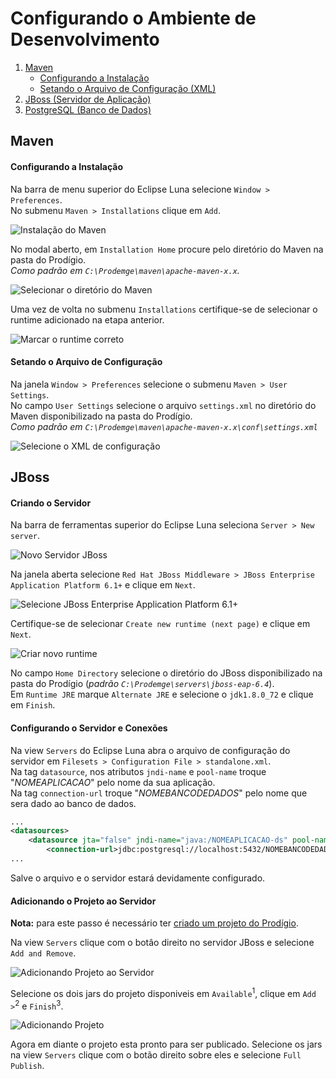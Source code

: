 # Configurando o Ambiente de Desenvolvimento

1. [Maven](#maven)
    - [Configurando a Instalação](#configurando-a-instalação)
    - [Setando o Arquivo de Configuração (XML)](#setando-o-arquivo-de-configuração)
2. [JBoss (Servidor de Aplicação)](#jboss)
3. [PostgreSQL (Banco de Dados)](#)


## Maven

#### Configurando a Instalação

Na barra de menu superior do Eclipse Luna selecione `Window > Preferences`.  
No submenu `Maven > Installations` clique em `Add`.

![Instalação do Maven](./imagens/maven/1-preferences-maven-installations-add.png)

No modal aberto, em `Installation Home` procure pelo diretório do Maven na pasta do Prodígio.  
_Como padrão em `C:\Prodemge\maven\apache-maven-x.x`._

![Selecionar o diretório do Maven](./imagens/maven/2-preferences-maven-new-runtime-directory.png)

Uma vez de volta no submenu `Installations` certifique-se de selecionar o runtime adicionado na etapa anterior.

![Marcar o runtime correto](./imagens/maven/3-maven-seleciona-runtime-aplica.png)

#### Setando o Arquivo de Configuração

Na janela `Window > Preferences` selecione o submenu `Maven > User Settings`.  
No campo `User Settings` selecione o arquivo `settings.xml` no diretório do Maven disponibilizado na pasta do Prodígio.  
_Como padrão em `C:\Prodemge\maven\apache-maven-x.x\conf\settings.xml`_

![Selecione o XML de configuração](./imagens/maven/4-preferences-usettings-browser.png)

## JBoss

#### Criando o Servidor

Na barra de ferramentas superior do Eclipse Luna seleciona `Server > New server`.

![Novo Servidor JBoss](./imagens/jboss/1-toolbar-newserver.png)

Na janela aberta selecione `Red Hat JBoss Middleware > JBoss Enterprise Application Platform 6.1+` e clique em `Next`.

![Selecione JBoss Enterprise Application Platform 6.1+](./imagens/jboss/2-redhat-jboss6-next.png)

Certifique-se de selecionar `Create new runtime (next page)` e clique em `Next`.

![Criar novo runtime](./imagens/jboss/3-newruntime-next.png)

No campo `Home Directory` selecione o diretório do JBoss disponibilizado na pasta do Prodígio (_padrão `C:\Prodemge\servers\jboss-eap-6.4`_).  
Em `Runtime JRE` marque `Alternate JRE` e selecione o `jdk1.8.0_72` e clique em `Finish`. 

#### Configurando o Servidor e Conexões

Na view `Servers` do Eclipse Luna abra o arquivo de configuração do servidor em `Filesets > Configuration File > standalone.xml`.  
Na tag `datasource`, nos atributos `jndi-name` e `pool-name` troque "*NOMEAPLICACAO*" pelo nome da sua aplicação.  
Na tag `connection-url` troque "*NOMEBANCODEDADOS*" pelo nome que sera dado ao banco de dados.

```xml
...
<datasources>
	<datasource jta="false" jndi-name="java:/NOMEAPLICACAO-ds" pool-name="java:/NOMEAPLICACAO-ds" enabled="true" spy="false" use-ccm="false">
		<connection-url>jdbc:postgresql://localhost:5432/NOMEBANCODEDADOS</connection-url>
...
```

Salve o arquivo e o servidor estará devidamente configurado.

#### Adicionando o Projeto ao Servidor

**Nota:** para este passo é necessário ter [criado um projeto do Prodígio](#).

Na view `Servers` clique com o botâo direito no servidor JBoss e selecione `Add and Remove`.

![Adicionando Projeto ao Servidor](./imagens/jboss/6-add-projeto-servidor.png)

Selecione os dois jars do projeto disponiveis em `Available`<sup>1</sup>, clique em `Add >`<sup>2</sup> e `Finish`<sup>3</sup>.

![Adicionando Projeto](./imagens/jboss/7-add-available-configured.png)

Agora em diante o projeto esta pronto para ser publicado. Selecione os jars na view `Servers` clique com o botão direito sobre eles e selecione `Full Publish`.  


